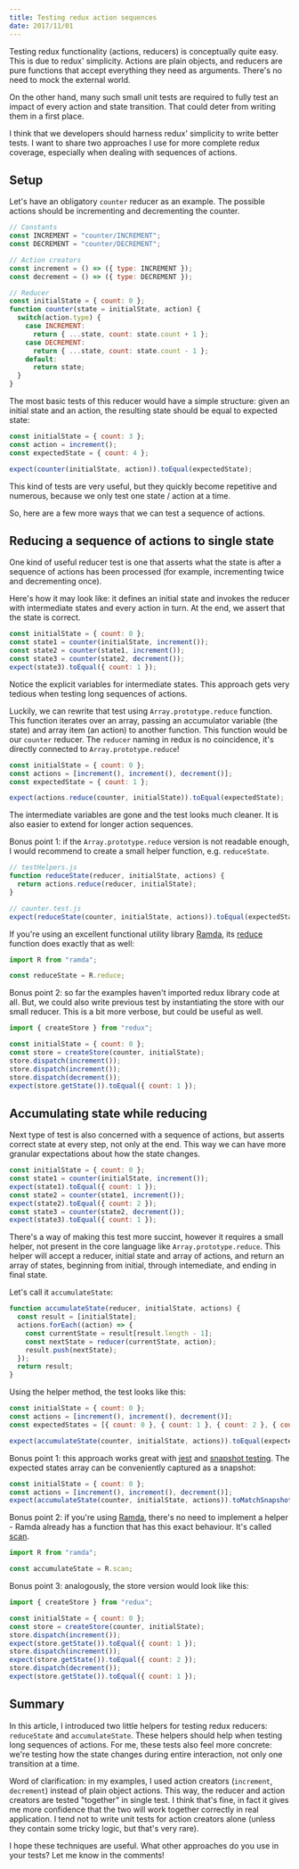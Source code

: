 ```yaml
---
title: Testing redux action sequences
date: 2017/11/01
---
```


Testing redux functionality (actions, reducers) is conceptually quite easy. This is due to redux' simplicity. Actions are plain objects, and reducers are pure functions that accept everything they need as arguments. There's no need to mock the external world.

On the other hand, many such small unit tests are required to fully test an impact of every action and state transition. That could deter from writing them in a first place.

I think that we developers should harness redux' simplicity to write better tests. I want to share two approaches I use for more complete redux coverage, especially when dealing with sequences of actions.

## Setup

Let's have an obligatory `counter` reducer as an example.
The possible actions should be incrementing and decrementing the counter.

```js
// Constants
const INCREMENT = "counter/INCREMENT";
const DECREMENT = "counter/DECREMENT";

// Action creators
const increment = () => ({ type: INCREMENT });
const decrement = () => ({ type: DECREMENT });

// Reducer
const initialState = { count: 0 };
function counter(state = initialState, action) {
  switch(action.type) {
    case INCREMENT:
      return { ...state, count: state.count + 1 };
    case DECREMENT:
      return { ...state, count: state.count - 1 };
    default:
      return state;
  }
}
```

The most basic tests of this reducer would have a simple structure: given an initial state and an action, the resulting state should be equal to expected state:

```js
const initialState = { count: 3 };
const action = increment();
const expectedState = { count: 4 };

expect(counter(initialState, action)).toEqual(expectedState);
```

This kind of tests are very useful, but they quickly become repetitive and numerous, because we only test one state / action at a time.

So, here are a few more ways that we can test a sequence of actions.

## Reducing a sequence of actions to single state

One kind of useful reducer test is one that asserts what the state is after a sequence of actions has been processed (for example, incrementing twice and decrementing once).

Here's how it may look like: it defines an initial state and invokes the reducer with intermediate states and every action in turn.
At the end, we assert that the state is correct.

```js
const initialState = { count: 0 };
const state1 = counter(initialState, increment());
const state2 = counter(state1, increment());
const state3 = counter(state2, decrement());
expect(state3).toEqual({ count: 1 });
```

Notice the explicit variables for intermediate states. This approach gets very tedious when testing long sequences of actions.

Luckily, we can rewrite that test using `Array.prototype.reduce` function. This function iterates over an array, passing an accumulator variable (the state) and array item (an action) to another function.
This function would be our `counter` reducer. The `reducer` naming in redux is no coincidence, it's directly connected to `Array.prototype.reduce`!

```js
const initialState = { count: 0 };
const actions = [increment(), increment(), decrement()];
const expectedState = { count: 1 };

expect(actions.reduce(counter, initialState)).toEqual(expectedState);
```

The intermediate variables are gone and the test looks much cleaner. It is also easier to extend for longer action sequences.

Bonus point 1: if the `Array.prototype.reduce` version is not readable enough, I would recommend to create a small helper function, e.g. `reduceState`.

```js
// testHelpers.js
function reduceState(reducer, initialState, actions) {
  return actions.reduce(reducer, initialState);
}

// counter.test.js
expect(reduceState(counter, initialState, actions)).toEqual(expectedState);
```

If you're using an excellent functional utility library [Ramda][Ramda], its [reduce][RamdaReduce] function does exactly that as well:

```js
import R from "ramda";

const reduceState = R.reduce;
```

Bonus point 2: so far the examples haven't imported redux library code at all. But, we could also write previous test by instantiating the store with our small reducer. This is a bit more verbose, but could be useful as well.

```js
import { createStore } from "redux";

const initialState = { count: 0 };
const store = createStore(counter, initialState);
store.dispatch(increment());
store.dispatch(increment());
store.dispatch(decrement());
expect(store.getState()).toEqual({ count: 1 });
```

## Accumulating state while reducing

Next type of test is also concerned with a sequence of actions, but asserts correct state at every step, not only at the end.
This way we can have more granular expectations about how the state changes.

```js
const initialState = { count: 0 };
const state1 = counter(initialState, increment());
expect(state1).toEqual({ count: 1 });
const state2 = counter(state1, increment());
expect(state2).toEqual({ count: 2 });
const state3 = counter(state2, decrement());
expect(state3).toEqual({ count: 1 });
```

There's a way of making this test more succint, however it requires a small helper, not present in the core language like `Array.prototype.reduce`.
This helper will accept a reducer, initial state and array of actions, and return an array of states, beginning from initial, through intemediate, and ending in final state.

Let's call it `accumulateState`:

```js
function accumulateState(reducer, initialState, actions) {
  const result = [initialState];
  actions.forEach((action) => {
    const currentState = result[result.length - 1];
    const nextState = reducer(currentState, action);
    result.push(nextState);
  });
  return result;
}
```

Using the helper method, the test looks like this:

```js
const initialState = { count: 0 };
const actions = [increment(), increment(), decrement()];
const expectedStates = [{ count: 0 }, { count: 1 }, { count: 2 }, { count: 1 }];

expect(accumulateState(counter, initialState, actions)).toEqual(expectedStates);
```

Bonus point 1: this approach works great with [jest][Jest] and [snapshot testing][SnapshotTesting]. The expected states array can be conveniently captured as a snapshot:

```js
const initialState = { count: 0 };
const actions = [increment(), increment(), decrement()];
expect(accumulateState(counter, initialState, actions)).toMatchSnapshot();
```

Bonus point 2: if you're using [Ramda][Ramda], there's no need to implement a helper - Ramda already has a function that has this exact behaviour.
It's called [scan][RamdaScan].

```js
import R from "ramda";

const accumulateState = R.scan;
```

Bonus point 3: analogously, the store version would look like this:

```js
import { createStore } from "redux";

const initialState = { count: 0 };
const store = createStore(counter, initialState);
store.dispatch(increment());
expect(store.getState()).toEqual({ count: 1 });
store.dispatch(increment());
expect(store.getState()).toEqual({ count: 2 });
store.dispatch(decrement());
expect(store.getState()).toEqual({ count: 1 });
```

## Summary

In this article, I introduced two little helpers for testing redux reducers: `reduceState` and `accumulateState`. These helpers should help when testing long sequences of actions. For me, these tests also feel more concrete: we're testing how the state changes during entire interaction, not only one transition at a time.

Word of clarification: in my examples, I used action creators (`increment`, `decrement`) instead of plain object actions. This way, the reducer and action creators are tested "together" in single test. I think that's fine, in fact it gives me more confidence that the two will work together correctly in real application. I tend not to write unit tests for action creators alone (unless they contain some tricky logic, but that's very rare).

I hope these techniques are useful. What other approaches do you use in your tests? Let me know in the comments!

[Jest]: https://facebook.github.io/jest
[SnapshotTesting]: https://facebook.github.io/jest/docs/en/snapshot-testing.html
[Ramda]: http://ramdajs.com
[RamdaReduce]: http://ramdajs.com/docs/#reduce
[RamdaScan]: http://ramdajs.com/docs/#scan
